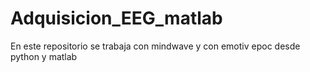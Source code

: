 # Adquisicion_EEG_matlab
En este repositorio se trabaja con mindwave y con emotiv epoc desde python y matlab
